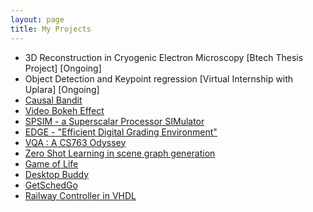 ```yaml
---
layout: page
title: My Projects
---
```


- 3D Reconstruction in Cryogenic Electron Microscopy [Btech Thesis Project] [Ongoing]
- Object Detection and Keypoint regression [Virtual Internship with Uplara] [Ongoing]
- [Causal Bandit](https://github.com/rs9899/causal-bandit)
- [Video Bokeh Effect](https://github.com/rs9899/Video-Bokeh-Effect)
- [SPSIM - a Superscalar Processor SIMulator](https://github.com/ys1998/spsim)
- [EDGE - "Efficient Digital Grading Environment"](https://github.com/ys1998/edge)
- [VQA : A CS763 Odyssey](https://github.com/aryanbdps9/VQA2019)
- [Zero Shot Learning in scene graph generation](https://github.com/rs9899/AMLProj)
- [Game of Life](https://github.com/dungeon-masterRupesh/Game-of-life)
- [Desktop Buddy](https://github.com/ashish-221b/Hack-U)
- [GetSchedGo](https://github.com/ashish-221b/Get-Sched-Go)
- [Railway Controller in VHDL](https://github.com/Naman-ntc/Railway-Controller-FPGA)
